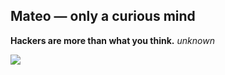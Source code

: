 ## Mateo — only a curious mind


**Hackers are more than what you think.**
*unknown*

<a href="#"><img src="contributions.svg"></a>
